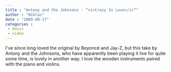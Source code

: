 ```yaml
---
title : "Antony and the Johnsons - ”<i>Crazy In Love</i>”"
author : "Niklas"
date : "2009-08-17"
categories : 
 - music
 - video
---
```


I've since long loved the original by Beyoncé and Jay-Z, but this take by Antony and the Johnsons, who have apparently been playing it live for quite some time, is lovely in another way. I love the wooden instruments paired with the piano and violins.
